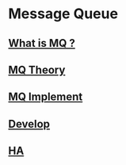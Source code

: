 # Message Queue

## [What is MQ ?](WhatIs.md)

## [MQ Theory ](theory/README.md)


## [MQ Implement](implement/README.md)

## [Develop](dev/README.md)


## [HA](HA/README.md)

